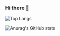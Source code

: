### Hi there 👋

![Top Langs](https://github-readme-stats.vercel.app/api/top-langs/?username=NPJigaK&layout=compact)

![Anurag's GitHub stats](https://github-readme-stats.vercel.app/api?username=NPJigaK&show_icons=true)
<!--
https://git-wrapped.com/profiles/npjigak

**NPJigaK/NPJigaK** is a ✨ _special_ ✨ repository because its `README.md` (this file) appears on your GitHub profile.

Here are some ideas to get you started:

- 🔭 I’m currently working on ...
- 🌱 I’m currently learning ...
- 👯 I’m looking to collaborate on ...
- 🤔 I’m looking for help with ...
- 💬 Ask me about ...
- 📫 How to reach me: ...
- 😄 Pronouns: ...
- ⚡ Fun fact: ...
-->
